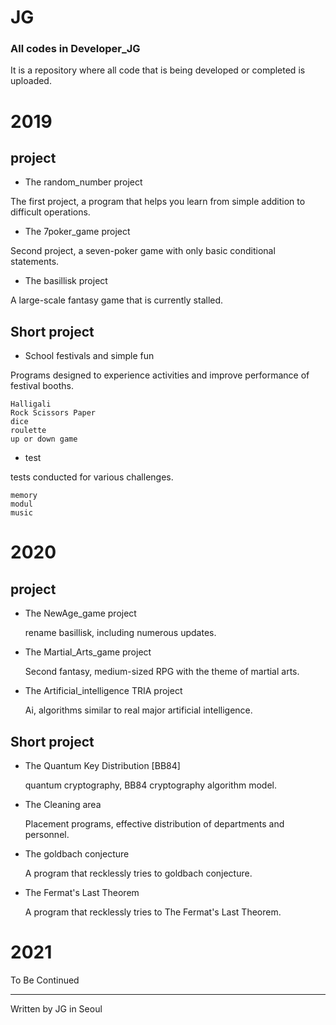 # JG
### All codes in Developer_JG

It is a repository where all code that is being developed or completed is uploaded.

# 2019

## project

 * The random_number project

  The first project, a program that helps you learn from simple addition to difficult operations.


 * The 7poker_game project

  Second project, a seven-poker game with only basic conditional statements.
 
 * The basillisk project

  A large-scale fantasy game that is currently stalled.

## Short project

 * School festivals and simple fun

  Programs designed to experience activities and
  improve performance of festival booths.

  ```
Halligali
Rock Scissors Paper
dice
roulette
up or down game
  ```

 *  test

  tests conducted for various challenges.

  ```
 memory
 modul
 music
  ```

# 2020
 
## project

* The NewAge_game project

  rename basillisk, including numerous updates.
  
* The Martial_Arts_game project

  Second fantasy, medium-sized RPG with the theme of martial arts.
  
* The Artificial_intelligence TRIA project

  Ai, algorithms similar to real major artificial intelligence.
  
## Short project

* The Quantum Key Distribution [BB84]

  quantum cryptography, BB84 cryptography algorithm model.
  
* The Cleaning area

  Placement programs, effective distribution of departments and personnel.
  
* The goldbach conjecture

  A program that recklessly tries to goldbach conjecture.
  
* The Fermat's Last Theorem

  A program that recklessly tries to The Fermat's Last Theorem.
  
# 2021

To Be Continued

---
 Written by JG in Seoul
